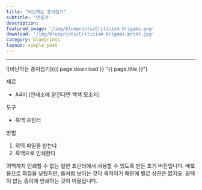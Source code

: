 ```yaml
---
title: "비난하는 종이접기"
subtitle: '던질것'
description:
featured_image: '/img/blueprints/Criticism Origami.png'
download: '/img/blueprints/Criticism Origami-print.jpg'
category: blueprints
layout: simple_post
---
```


***

![비난하는 종이접기]({{ page.download }} "{{ page.title }}")

재료
* A4지 (인쇄소에 맡긴다면 백색 모조지)

도구
* 흑백 프린터

방법

1. 위의 파일을 받는다
2. 흑백으로 인쇄한다

여백까지 인쇄할 수 없는 일반 프린터에서 사용할 수 있도록 만든 초기 버전입니다. 배포용으로 화질을 낮췄지만, 돌처럼 보이는 것이 목적이기 때문에 별로 상관은 없지요. 광택이 없는 종이에 인쇄하는 것이 어울립니다.

